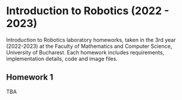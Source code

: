 # Introduction to Robotics (2022 - 2023)
Introduction to Robotics laboratory homeworks, taken in the 3rd year (2022-2023) at the Faculty of Mathematics and Computer Science, University of Bucharest. Each homework includes requirements, implementation details, code and image files.

## Homework 1
TBA
